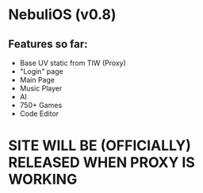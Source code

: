 # NebuliOS (v0.8)

## Features so far:
* Base UV static from TIW (Proxy)
* "Login" page
* Main Page
* Music Player
* AI
* 750+ Games
* Code Editor

# SITE WILL BE (OFFICIALLY) RELEASED WHEN PROXY IS WORKING
